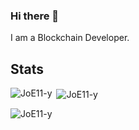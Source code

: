 ### Hi there 👋

I am a Blockchain Developer.


<!--
**JoE11-y/JoE11-y** is a ✨ _special_ ✨ repository because its `README.md` (this file) appears on your GitHub profile.

Here are some ideas to get you started:

- 🔭 I’m currently working on ...
- 🌱 I’m currently learning ...
- 👯 I’m looking to collaborate on ...
- 🤔 I’m looking for help with ...
- 💬 Ask me about ...
- 📫 How to reach me: ...
- 😄 Pronouns: ...
- ⚡ Fun fact: ...
-->


## Stats
<p><img align="left" src="https://github-readme-stats.vercel.app/api/top-langs?username=JoE11-y&show_icons=true&locale=en&layout=compact" alt="JoE11-y" /></p>

<p>&nbsp;<img align="center" src="https://github-readme-stats.vercel.app/api?username=JoE11-y&show_icons=true&locale=en" alt="JoE11-y" /></p>

<p><img align="center" src="https://github-readme-streak-stats.herokuapp.com/?user=JoE11-y&" alt="JoE11-y" /></p>
